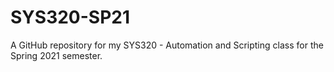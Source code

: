 # SYS320-SP21
A GitHub repository for my SYS320 - Automation and Scripting class for the Spring 2021 semester.
